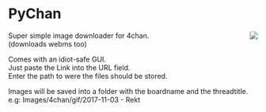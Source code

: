 # PyChan
<img align=right src="https://i.imgur.com/WkKokhu.png">

Super simple image downloader for 4chan.<br>
(downloads webms too)

Comes with an idiot-safe GUI.<br>
Just paste the Link into the URL field.<br>
Enter the path to were the files should be stored.

Images will be saved into a folder with the boardname and the threadtitle.<br>
e.g: Images/4chan/gif/2017-11-03 - Rekt
